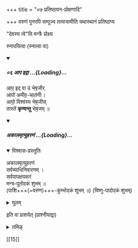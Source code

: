 +++
title = "०७ प्रतिष्ठापन-प्रोक्षणादि"

+++
वरुणं पुनरपि सम्पूज्य तत्वायामीति यथास्थानं प्रतिष्ठाप्य 

"देवस्य त्वे"ति मन्त्रैः प्रोक्ष्य  

स्नापयित्वा (स्नात्वा वा) 

<div class="js_include" includetitle="false" newlevelforh1="5" unfilled url="/vedAH_Rk/shAkalam/saMhitA/vishvAsa-prastutiH/10/137/06_Apa_idvA.md">
<details open><summary><h5>०६ आप इद्वा ...{Loading}...</h5></summary>


आप॒ इद् वा उ॑ भेष॒जीर्  
आपो॑ अमीव॒-चात॑नीः।  
आपो॒ विश्व॑स्य भेष॒जीस्  
तास्ते॑ **कृण्वन्तु** भेष॒जम् ॥
</details>
</div>
<div class="js_include" includetitle="false" newlevelforh1="5" unfilled url="/vedAH_yajuH/taittirIyam/sUtram/ApastambaH/gRhyam/paddhatiH/mantrAdi/akAla-mRtyu-haraNam.md">
<details open><summary><h5>अकालमृत्युहरणं ...{Loading}...</h5></summary>
<details open><summary>विश्वास-प्रस्तुतिः</summary>

अकालमृत्युहरणं  
सर्वव्याधिनिवारणम् ।  
सर्वपापक्षयकरं  
मन्त्र-पूतोदकं शुभम् ॥  
(पाशि+++(=वरुण)+++-कुम्भोदकं शुभम् ॥)
(विष्णु-पादोदकं शुभम्)
</details>
<details><summary>मूलम्</summary>

अकालमृत्युहरणं  
सर्वव्याधिनिवारणम् ।  
सर्वपापक्षयकरं  
मन्त्रपूतोदकं शुभम् ॥  
(पाशि-कुम्भोदकं शुभम् ॥)
(विष्णुपादोदकं शुभम्)
</details>
</details>
</div>


इति वा प्राशयेत् (प्राश्नीयाद्वा)

<details><summary>तमिऴ्</summary>

உலர்ந்த வஸ்திரதாரணம் இத்" என்கிற மந்திரத்தினால் ப்ராசனம் அகாலம்ருத்யுஹரணமும் சொல்லலாம். புண்ட்ரதாரணம் "ஆப்
</details>


[[15]]